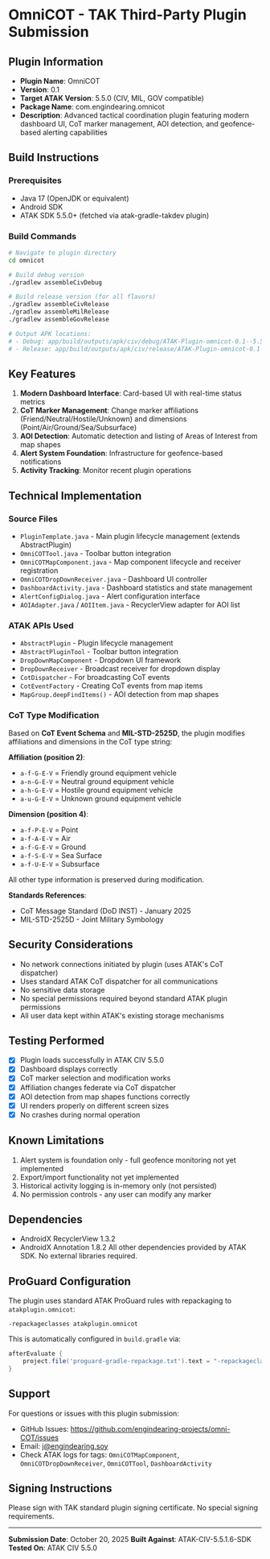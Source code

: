 # OmniCOT - TAK Third-Party Plugin Submission

## Plugin Information
- **Plugin Name**: OmniCOT
- **Version**: 0.1
- **Target ATAK Version**: 5.5.0 (CIV, MIL, GOV compatible)
- **Package Name**: com.engindearing.omnicot
- **Description**: Advanced tactical coordination plugin featuring modern dashboard UI, CoT marker management, AOI detection, and geofence-based alerting capabilities

## Build Instructions

### Prerequisites
- Java 17 (OpenJDK or equivalent)
- Android SDK
- ATAK SDK 5.5.0+ (fetched via atak-gradle-takdev plugin)

### Build Commands
```bash
# Navigate to plugin directory
cd omnicot

# Build debug version
./gradlew assembleCivDebug

# Build release version (for all flavors)
./gradlew assembleCivRelease
./gradlew assembleMilRelease
./gradlew assembleGovRelease

# Output APK locations:
# - Debug: app/build/outputs/apk/civ/debug/ATAK-Plugin-omnicot-0.1--5.5.0-civ-debug.apk
# - Release: app/build/outputs/apk/civ/release/ATAK-Plugin-omnicot-0.1--5.5.0-civ-release.apk
```

## Key Features
1. **Modern Dashboard Interface**: Card-based UI with real-time status metrics
2. **CoT Marker Management**: Change marker affiliations (Friend/Neutral/Hostile/Unknown) and dimensions (Point/Air/Ground/Sea/Subsurface)
3. **AOI Detection**: Automatic detection and listing of Areas of Interest from map shapes
4. **Alert System Foundation**: Infrastructure for geofence-based notifications
5. **Activity Tracking**: Monitor recent plugin operations

## Technical Implementation

### Source Files
- `PluginTemplate.java` - Main plugin lifecycle management (extends AbstractPlugin)
- `OmniCOTTool.java` - Toolbar button integration
- `OmniCOTMapComponent.java` - Map component lifecycle and receiver registration
- `OmniCOTDropDownReceiver.java` - Dashboard UI controller
- `DashboardActivity.java` - Dashboard statistics and state management
- `AlertConfigDialog.java` - Alert configuration interface
- `AOIAdapter.java` / `AOIItem.java` - RecyclerView adapter for AOI list

### ATAK APIs Used
- `AbstractPlugin` - Plugin lifecycle management
- `AbstractPluginTool` - Toolbar button integration
- `DropDownMapComponent` - Dropdown UI framework
- `DropDownReceiver` - Broadcast receiver for dropdown display
- `CotDispatcher` - For broadcasting CoT events
- `CotEventFactory` - Creating CoT events from map items
- `MapGroup.deepFindItems()` - AOI detection from map shapes

### CoT Type Modification
Based on **CoT Event Schema** and **MIL-STD-2525D**, the plugin modifies affiliations and dimensions in the CoT type string:

**Affiliation (position 2)**:
- `a-f-G-E-V` = Friendly ground equipment vehicle
- `a-n-G-E-V` = Neutral ground equipment vehicle
- `a-h-G-E-V` = Hostile ground equipment vehicle
- `a-u-G-E-V` = Unknown ground equipment vehicle

**Dimension (position 4)**:
- `a-f-P-E-V` = Point
- `a-f-A-E-V` = Air
- `a-f-G-E-V` = Ground
- `a-f-S-E-V` = Sea Surface
- `a-f-U-E-V` = Subsurface

All other type information is preserved during modification.

**Standards References**:
- CoT Message Standard (DoD INST) - January 2025
- MIL-STD-2525D - Joint Military Symbology

## Security Considerations
- No network connections initiated by plugin (uses ATAK's CoT dispatcher)
- Uses standard ATAK CoT dispatcher for all communications
- No sensitive data storage
- No special permissions required beyond standard ATAK plugin permissions
- All user data kept within ATAK's existing storage mechanisms

## Testing Performed
- [x] Plugin loads successfully in ATAK CIV 5.5.0
- [x] Dashboard displays correctly
- [x] CoT marker selection and modification works
- [x] Affiliation changes federate via CoT dispatcher
- [x] AOI detection from map shapes functions correctly
- [x] UI renders properly on different screen sizes
- [x] No crashes during normal operation

## Known Limitations
1. Alert system is foundation only - full geofence monitoring not yet implemented
2. Export/import functionality not yet implemented
3. Historical activity logging is in-memory only (not persisted)
4. No permission controls - any user can modify any marker

## Dependencies
- AndroidX RecyclerView 1.3.2
- AndroidX Annotation 1.8.2
All other dependencies provided by ATAK SDK. No external libraries required.

## ProGuard Configuration
The plugin uses standard ATAK ProGuard rules with repackaging to `atakplugin.omnicot`:
```
-repackageclasses atakplugin.omnicot
```

This is automatically configured in `build.gradle` via:
```groovy
afterEvaluate {
    project.file('proguard-gradle-repackage.txt').text = "-repackageclasses atakplugin.${rootProject.getName()}"
}
```

## Support
For questions or issues with this plugin submission:
- GitHub Issues: https://github.com/engindearing-projects/omni-COT/issues
- Email: j@engindearing.soy
- Check ATAK logs for tags: `OmniCOTMapComponent`, `OmniCOTDropDownReceiver`, `OmniCOTTool`, `DashboardActivity`

## Signing Instructions
Please sign with TAK standard plugin signing certificate. No special signing requirements.

---
**Submission Date**: October 20, 2025
**Built Against**: ATAK-CIV-5.5.1.6-SDK
**Tested On**: ATAK CIV 5.5.0
